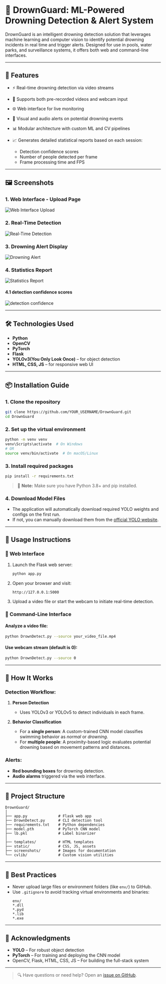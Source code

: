 
# 🌊 DrownGuard: ML-Powered Drowning Detection & Alert System

DrownGuard is an intelligent drowning detection solution that leverages machine learning and computer vision to identify potential drowning incidents in real time and trigger alerts. Designed for use in pools, water parks, and surveillance systems, it offers both web and command-line interfaces.

---

## 🚀 Features

- ⚡ Real-time drowning detection via video streams
- 🎥 Supports both pre-recorded videos and webcam input
- 🌐 Web interface for live monitoring
- 🔔 Visual and audio alerts on potential drowning events
- 📊 Modular architecture with custom ML and CV pipelines

- 📈 Generates detailed statistical reports based on each session:
  - Detection confidence scores
  - Number of people detected per frame
  - Frame processing time and FPS

---

## 🖼️ Screenshots

### 1. Web Interface - Upload Page
![Web Interface Upload](screenshots/web_interface.png)

### 2. Real-Time Detection
![Real-Time Detection](screenshots/realtime_detection.png)

### 3. Drowning Alert Display
![Drowning Alert](screenshots/drowning_alerts.png)

### 4. Statistics Report
![Statistics Report](screenshots/statistics.png)

#### 4.1 detection confidence scores
![detection confidence](screenshots/statistics2.png)


---

## 🛠️ Technologies Used

- **Python**
- **OpenCV**
- **PyTorch**
- **Flask**
- **YOLOv3(You Only Look Once)** – for object detection
- **HTML, CSS, JS** – for responsive web UI

---

## 📦 Installation Guide

### 1. Clone the repository
```bash
git clone https://github.com/YOUR_USERNAME/DrownGuard.git
cd DrownGuard
```

### 2. Set up the virtual environment
```bash
python -m venv venv
venv\Scripts\activate  # On Windows
# OR
source venv/bin/activate  # On macOS/Linux
```

### 3. Install required packages
```bash
pip install -r requirements.txt
```

> 📝 **Note:** Make sure you have Python 3.8+ and pip installed.

### 4. Download Model Files
- The application will automatically download required YOLO weights and configs on the first run.
- If not, you can manually download them from the [official YOLO website](https://pjreddie.com/darknet/yolo/).

---

## 🚦 Usage Instructions

### 🔹 Web Interface
1. Launch the Flask web server:
   ```bash
   python app.py
   ```

2. Open your browser and visit:
   ```
   http://127.0.0.1:5000
   ```

3. Upload a video file or start the webcam to initiate real-time detection.

### 🔹 Command-Line Interface

#### Analyze a video file:
```bash
python DrownDetect.py --source your_video_file.mp4
```

#### Use webcam stream (default is 0):
```bash
python DrownDetect.py --source 0
```

---

## 🧠 How It Works

### Detection Workflow:

1. **Person Detection**  
   - Uses YOLOv3 or YOLOv5 to detect individuals in each frame.

2. **Behavior Classification**  
   - For a **single person**: A custom-trained CNN model classifies swimming behavior as *normal* or *drowning*.
   - For **multiple people**: A proximity-based logic evaluates potential drowning based on movement patterns and distances.

### Alerts:
- **Red bounding boxes** for drowning detection.
- **Audio alarms** triggered via the web interface.

---

## 📁 Project Structure

```
DrownGuard/
│
├── app.py              # Flask web app
├── DrownDetect.py      # CLI detection tool
├── requirements.txt    # Python dependencies
├── model.pth           # PyTorch CNN model
├── lb.pkl              # Label binarizer
│
├── templates/          # HTML templates
├── static/             # CSS, JS, assets
├── screenshots/        # Images for documentation
└── cvlib/              # Custom vision utilities
```

---

## 🔐 Best Practices

- Never upload large files or environment folders (like `env/`) to GitHub.
- Use `.gitignore` to avoid tracking virtual environments and binaries:
  ```plaintext
  env/
  *.dll
  *.pyd
  *.lib
  *.exe
  ```

---


## 🙏 Acknowledgments

- **YOLO** – For robust object detection
- **PyTorch** – For training and deploying the CNN model
- OpenCV, Flask, HTML, CSS, JS – For building the full-stack system

---

> 🔍 Have questions or need help? Open an [issue on GitHub](https://github.com/YOUR_USERNAME/DrownGuard/issues).
